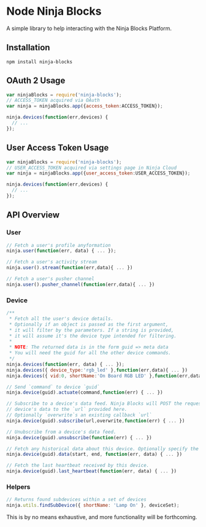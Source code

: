 Node Ninja Blocks
===
A simple library to help interacting with the Ninja Blocks Platform.

## Installation
```
npm install ninja-blocks
```

## OAuth 2 Usage
```javascript
var ninjaBlocks = require('ninja-blocks');
// ACCESS_TOKEN acquired via OAuth
var ninja = ninjaBlocks.app({access_token:ACCESS_TOKEN});

ninja.devices(function(err,devices) {
  // ...
});
```

## User Access Token Usage
```javascript
var ninjaBlocks = require('ninja-blocks');
// USER_ACCESS_TOKEN acquired via settings page in Ninja Cloud
var ninja = ninjaBlocks.app({user_access_token:USER_ACCESS_TOKEN});

ninja.devices(function(err,devices) {
  // ...
});
```

## API Overview

### User
```javascript
// Fetch a user's profile anyformation
ninja.user(function(err, data) { ... }); 

// Fetch a user's activity stream
ninja.user().stream(function(err,data){ ... }) 

// Fetch a user's pusher channel
ninja.user().pusher_channel(function(err,data){ ... }) 
```

### Device
```javascript
/**
 * Fetch all the user's device details.
 * Optionally if an object is passed as the first argument,
 * it will filter by the parameters. If a string is provided, 
 * it will assume it's the device type intended for filtering. 
 *
 * NOTE: The returned data is in the form guid => meta data
 * You will need the guid for all the other device commands.    
 */
ninja.devices(function(err, data) { ... });
ninja.devices({ device_type:'rgb_led' },function(err,data){ ... })
ninja.devices({ vid:0, shortName:'On Board RGB LED' },function(err,data){ ... })

// Send `command` to device `guid`
ninja.device(guid).actuate(command,function(err) { ... }) 

// Subscribe to a device's data feed. Ninja Blocks will POST the requested
// device's data to the `url` provided here.
// Optionally `overwrite`s an existing callback `url`
ninja.device(guid).subscribe(url,overwrite,function(err) { ... }) 

// Unubscribe from a device's data feed.
ninja.device(guid).unsubscribe(function(err) { ... }) 

// Fetch any historical data about this device. Optionally specify the period's `start` and `end` timestamp.
ninja.device(guid).data(start, end, function(err, data) { ... })

// Fetch the last heartbeat received by this device.
ninja.device(guid).last_heartbeat(function(err, data) { ... })
```

### Helpers
```javascript
// Returns found subdevices within a set of devices
ninja.utils.findSubDevice({ shortName: 'Lamp On' }, deviceSet);
```
This is by no means exhaustive, and more functionality will be forthcoming.
